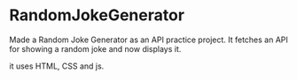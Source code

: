 # RandomJokeGenerator

Made a Random Joke Generator as an API practice project. It fetches an API for showing a random joke and now displays it.

it uses HTML, CSS and js.
